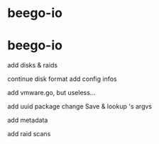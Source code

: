 # beego-io
# beego-io



add disks & raids

continue disk format
add config infos

add vmware.go, but useless...

add uuid package
change Save & lookup 's argvs

add metadata

add raid scans

